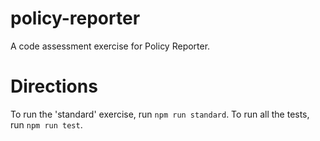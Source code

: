 # policy-reporter

A code assessment exercise for Policy Reporter.

# Directions

To run the 'standard' exercise, run `npm run standard`.
To run all the tests, run `npm run test`.

